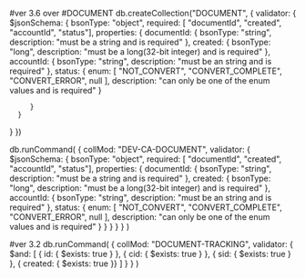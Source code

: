 #ver 3.6 over
#DOCUMENT
db.createCollection("DOCUMENT", {
   validator: {
      $jsonSchema: {
         bsonType: "object",
         required: [ "documentId", "created", "accountId", "status"],
         properties: {
            documentId: {
               bsonType: "string",
               description: "must be a string and is required"
            },
            created: {
               bsonType: "long",
               description: "must be a long(32-bit integer) and is required"
            },
            accountId: {
               bsonType: "string",
               description: "must be an string and is required"
            },
            status: {
               enum: [ "NOT_CONVERT", "CONVERT_COMPLETE", "CONVERT_ERROR", null ],
               description: "can only be one of the enum values and is required"
            }
            
         }
      }
   }
})

db.runCommand( {
   collMod: "DEV-CA-DOCUMENT",
   validator: { $jsonSchema: {
      bsonType: "object",
         required: [ "documentId", "created", "accountId", "status"],
         properties: {
            documentId: {
               bsonType: "string",
               description: "must be a string and is required"
            },
            created: {
               bsonType: "long",
               description: "must be a long(32-bit integer) and is required"
            },
            accountId: {
               bsonType: "string",
               description: "must be an string and is required"
            },
            status: {
               enum: [ "NOT_CONVERT", "CONVERT_COMPLETE", "CONVERT_ERROR", null ],
               description: "can only be one of the enum values and is required"
            }
         }
      }
   }
} )

#ver 3.2
db.runCommand( {
   collMod: "DOCUMENT-TRACKING",
   validator: { 
       $and: [ 
           { id: { $exists: true } }, 
           { cid: { $exists: true } }, 
           { sid: { $exists: true } }, 
           { created: { $exists: true }}
        ]
   }
} )